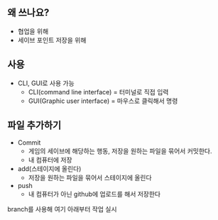 ## 왜 쓰나요?

- 협업을 위해
- 세이브 포인트 저장을 위해

## 사용

- CLI, GUI로 사용 가능
    - CLI(command line interface) = 터미널로 직접 입력
    - GUI(Graphic user interface) = 마우스로 클릭해서 명령

## 파일 추가하기

- Commit
    - 게임의 세이브에 해당하는 행동, 저장을 원하는 파일을 묶어서 커밋한다.
    - 내 컴퓨터에 저장
- add(스테이지에 올린다)
    - 저장을 원하는 파일을 묶어서 스테이지에 올린다
- push
    - 내 컴퓨터가 아닌 github에 업로드를 해서 저장한다

branch를 사용해 여기 아래부터 작업 실시